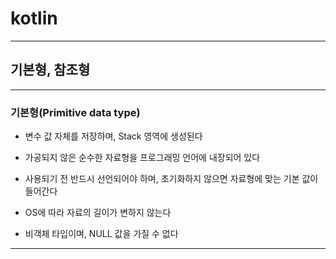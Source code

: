# kotlin
---
## 기본형, 참조형
---
### 기본형(Primitive data type)
- 변수 값 자체를 저장하며, Stack 영역에 생성된다

- 가공되지 않은 순수한 자료형을 프로그래밍 언어에 내장되어 있다
- 사용되기 전 반드시 선언되어야 하며, 초기화하지 않으면 자료형에 맞는 기본 값이 들어간다
- OS에 따라 자료의 길이가 변하지 않는다
- 비객체 타입이며, NULL 값을 가질 수 없다
---